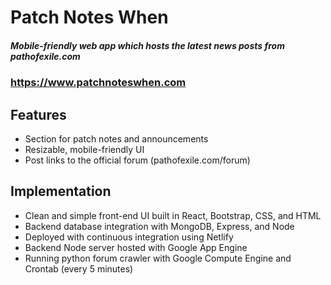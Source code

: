 # Patch Notes When

##### Mobile-friendly web app which hosts the latest news posts from pathofexile.com

### https://www.patchnoteswhen.com

## Features
* Section for patch notes and announcements
* Resizable, mobile-friendly UI
* Post links to the official forum (pathofexile.com/forum)

## Implementation
* Clean and simple front-end UI built in React, Bootstrap, CSS, and HTML
* Backend database integration with MongoDB, Express, and Node
* Deployed with continuous integration using Netlify
* Backend Node server hosted with Google App Engine
* Running python forum crawler with Google Compute Engine and Crontab (every 5 minutes)
